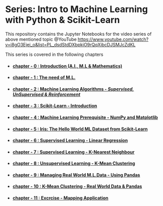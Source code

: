 # Series: Intro to Machine Learning with Python & Scikit-Learn

This repository contains the Jupyter Notebooks for the video series of above mentioned topic @YouTube https://www.youtube.com/watch?v=i8gO3Ejei_o&list=PL_dsdStdDXbpkjO9rQqXibcDJSMJcZdKL

This series is covered in the following chapters

- #### [chapter - 0 : Introduction (A.I., M.L & Mathematics)](https://github.com/CodesBay/Intro_ML_scikit_learn/tree/master/Chapter-0)
- #### [chapter - 1 : The need of M.L.]()
- #### [chapter - 2 : Machine Learning Algorithms - _Supervised, UnSupervised & Reinforcement_]()
- #### [chapter - 3 : Scikit-Learn - Introduction]()
- #### [chapter - 4 : Machine Learning Prerequisite - NumPy and Matplotlib]()
- #### [chapter - 5 : Iris: The Hello World ML Dataset from Scikit-Learn](TBD)
- #### [chapter - 6 : Supervised Learning - Linear Regression](TBD)
- #### [chapter - 7 : Supervised Learning - K-Nearest Neighbour](TBD)
- #### [chapter - 8 : Unsupervised Learning - K-Mean Clustering](TBD)
- #### [chapter - 9 : Managing Real World M.L.Data - Using Pandas](TBD)
- #### [chapter - 10 : K-Mean Clustering - Real World Data & Pandas](TBD)
- #### [chapter - 11 : Excrcise - Mapping Application ](TBD)


